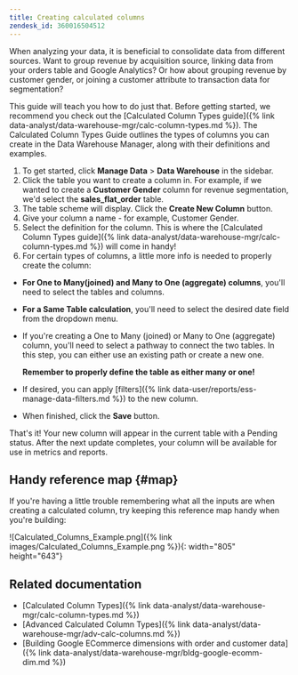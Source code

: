 ```yaml
---
title: Creating calculated columns
zendesk_id: 360016504512
---
```



When analyzing your data, it is beneficial to consolidate data from different sources. Want to group revenue by acquisition source, linking data from your orders table and Google Analytics? Or how about grouping revenue by customer gender, or joining a customer attribute to transaction data for segmentation?

This guide will teach you how to do just that. Before getting started, we recommend you check out the [Calculated Column Types guide]({% link data-analyst/data-warehouse-mgr/calc-column-types.md %}). The Calculated Column Types Guide outlines the types of columns you can create in the Data Warehouse Manager, along with their definitions and examples.

1. To get started, click **Manage Data** > **Data Warehouse** in the sidebar.
1. Click the table you want to create a column in. For example, if we wanted to create a **Customer Gender** column for revenue segmentation, we'd select the **sales_flat_order** table.
1. The table scheme will display. Click the **Create New Column** button.
1. Give your column a name - for example, Customer Gender.
1. Select the definition for the column. This is where the [Calculated Column Types guide]({% link data-analyst/data-warehouse-mgr/calc-column-types.md %}) will come in handy!
1. For certain types of columns, a little more info is needed to properly create the column:

* **For One to Many(joined) and Many to One (aggregate) columns**, you'll need to select the tables and columns.
* **For a Same Table calculation**, you'll need to select the desired date field from the dropdown menu.
* If you're creating a One to Many (joined) or Many to One (aggregate) column, you'll need to select a pathway to connect the two tables. In this step, you can either use an existing path or create a new one.

  **Remember to properly define the table as either many or one!**
* If desired, you can apply [filters]({% link data-user/reports/ess-manage-data-filters.md %}) to the new column.
* When finished, click the **Save** button.

That's it! Your new column will appear in the current table with a Pending status. After the next update completes, your column will be available for use in metrics and reports.

## Handy reference map {#map}

If you're having a little trouble remembering what all the inputs are when creating a calculated column, try keeping this reference map handy when you're building:

![Calculated\_Columns\_Example.png]({% link images/Calculated_Columns_Example.png %}){: width="805" height="643"}

## Related documentation

* [Calculated Column Types]({% link data-analyst/data-warehouse-mgr/calc-column-types.md %})
* [Advanced Calculated Column Types]({% link data-analyst/data-warehouse-mgr/adv-calc-columns.md %})
* [Building Google ECommerce dimensions with order and customer data]({% link data-analyst/data-warehouse-mgr/bldg-google-ecomm-dim.md %})
